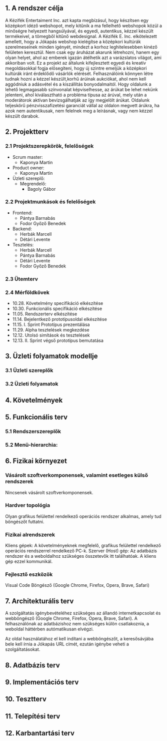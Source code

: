 ## 1. A rendszer célja

A Kézifék Entertaiment Inc. azt kapta megbízásul, hogy készítsen egy középkort idéző webshopot, mely kitűnik a ma fellelhető webshopok közül a minőségre helyezett hangsúlyával, és egyedi, autentikus, kézzel készült termékeivel, a tömegből kitűnő webdesignal. A Kézifék E. Inc. elkötelezett amellett, hogy a Jókapás webshop kielégítse a középkori kultúrák szerelmeseinek minden igényét, mindezt a korhoz leghitelesebben kinéző felületen keresztül. Nem csak egy áruházat akarunk létrehozni, hanem egy olyan helyet, ahol az emberek igazán átélhetik azt a varázslatos világot, ami akkoriban volt. Ez a projekt az általunk kifejlesztett egyedi és kreatív megoldásokkal fogja elősegíteni, hogy új szintre emeljük a középkori kultúrák iránt érdeklődő vásárlók elérését. Felhasználóink könnyen létre tudnak hozni a kézzel készült,korhű árúinak aukciókat, ahol nem kell aggódniuk a adásvétel és a kiszállítás bonyodalmaitól. Hogy oldalunk a lehető legmagasabb színvonalat képviselhesse, az árúkat be lehet nekünk jelenteni, ahol kiválasztható a probléma típusa az árúval, mely után a moderátorok aktívan bevizsgálhatják az így megjelölt árúkat. Oldalunk teljeskörű pénzvisszafizetési garanciát vállal az oldalon megvett árúkra, ha azok nem autentikusak, nem felelnek meg a leírásnak, vagy nem kézzel készült darabok.

## 2. Projektterv
   
### 2.1 Projektszerepkörök, felelőségek
* Scrum master:
	-   Kaponya Martin 	
* Product owner:
	-   Kaponya Martin 
* Üzleti szereplő:
	-   Megrendelő:
		 -  Bagoly Gábor

### 2.2 Projektmunkások és felelőségek

* Frontend:
	-   Pántya Barnabás
	-   Fodor Győző Benedek
* Backend:  
	-   Herbák Marcell
	-   Détári Levente
* Tesztelés:   
	-   Herbák Marcell
	-   Pántya Barnabás
	-   Détári Levente
	-   Fodor Győző Benedek

### 2.3 Ütemterv
   
### 2.4 Mérföldkövek

   *   10.28. Követelmény specifikáció elkészítése
   *   10.30. Funkcionális specifikáció elkészítése
   *   11.05. Rendszerterv elkészítése
   *   11.14. Bejelentkező prototípusoldal elkészítése
   *   11.15. I. Sprint Prototípus prezentálása
   *   11.29. Alpha tesztelések megkezdése
   *   12.12. Utolsó simítások és tesztelések
   *   12.13. II. Sprint végső prototípus bemutatása
   
## 3. Üzleti folyamatok modellje

### 3.1 Üzleti szereplők

### 3.2 Üzleti folyamatok
   
## 4. Követelmények
   
## 5. Funkcionális terv
    
### 5.1 Rendszerszereplők
   
### 5.2 Menü-hierarchia:
   
## 6. Fizikai környezet

### Vásárolt szoftverkomponensek, valamint esetleges külső rendszerek
Nincsenek vásárolt szoftverkomponensek.
### Hardver topológia
Olyan grafikus felülettel rendelkező operációs rendszer alkalmas, amely tud böngészőt futtatni.
### Fizikai alrendszerek
Kliens gépek: A követelményeknek megfelelő, grafikus felülettel rendelkező operációs rendszerrel rendelkező PC-k.
Szerver (Host) gép: Az adatbázis rendszer és a weboldalhoz szükséges összetevők itt találhatóak. A kliens gép ezzel kommunikál.
### Fejlesztő eszközök
Visual Code
Böngésző (Google Chrome, Firefox, Opera, Brave, Safari)
    
## 7. Architekturális terv

A szolgáltatás igénybevételéhez szükséges az állandó internetkapcsolat és webböngésző (Google Chrome, Firefox, Opera, Brave, Safari). A felhasználónak az adatbázishoz nem szükséges külön csatlakoznia, a weboldal háttérben autómatikusan elvégzi.

Az oldal használatához el kell indítani a webböngészőt, a keresősávjába bele kell írnia a Jókapás URL címét, ezután igénybe veheti a szolgáltatásokat.
    
## 8. Adatbázis terv

## 9. Implementációs terv
    
## 10. Tesztterv

## 11. Telepítési terv
    
## 12. Karbantartási terv
